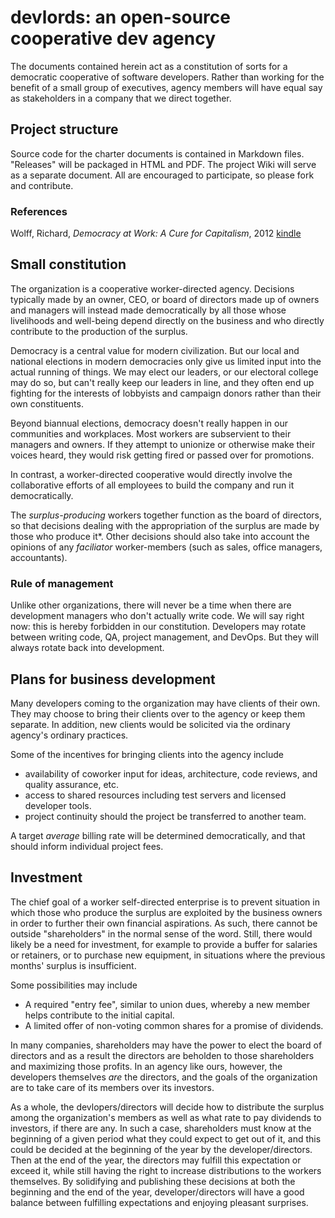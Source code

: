 # devlords: an open-source cooperative dev agency

The documents contained herein act as a constitution of sorts for a democratic cooperative of software developers. Rather than working for the benefit of a small group of executives, agency members will have equal say as stakeholders in a company that we direct together.

## Project structure

Source code for the charter documents is contained in Markdown files. "Releases" will be packaged in HTML and PDF. The project Wiki will serve as a separate document. All are encouraged to participate, so please fork and contribute.

### References

Wolff, Richard, _Democracy at Work: A Cure for Capitalism_, 2012 [kindle](http://www.amazon.com/Democracy-at-Work-Cure-Capitalism-ebook/dp/B009CGZIPU/ref=tmm_kin_swatch_0?_encoding=UTF8&sr=&qid=)

## Small constitution

The organization is a cooperative worker-directed agency. Decisions typically made by an owner, CEO, or board of directors made up of owners and managers will instead made democratically by all those whose livelihoods and well-being depend directly on the business and who directly contribute to the production of the surplus.

Democracy is a central value for modern civilization. But our local and national elections in modern democracies only give us limited input into the actual running of things. We may elect our leaders, or our electoral college may do so, but can't really keep our leaders in line, and they often end up fighting for the interests of lobbyists and campaign donors rather than their own constituents.

Beyond biannual elections, democracy doesn't really happen in our communities and workplaces. Most workers are subservient to their managers and owners. If they attempt to unionize or otherwise make their voices heard, they would risk getting fired or passed over for promotions.

In contrast, a worker-directed cooperative would directly involve the collaborative efforts of all employees to build the company and run it democratically.

The _surplus-producing_ workers together function as the board of directors, so that decisions dealing with the appropriation of the surplus are made by those who produce it*. Other decisions should also take into account the opinions of any _faciliator_ worker-members (such as sales, office managers, accountants).

### Rule of management

Unlike other organizations, there will never be a time when there are development managers who don't actually write code. We will say right now: this is hereby forbidden in our constitution. Developers may rotate between writing code, QA, project management, and DevOps. But they will always rotate back into development.

## Plans for business development

Many developers coming to the organization may have clients of their own. They may choose to bring their clients over to the agency or keep them separate. In addition, new clients would be solicited via the ordinary agency's ordinary practices.

Some of the incentives for bringing clients into the agency include

* availability of coworker input for ideas, architecture, code reviews, and quality assurance, etc.
* access to shared resources including test servers and licensed developer tools.
* project continuity should the project be transferred to another team.

A target _average_ billing rate will be determined democratically, and that should inform individual project fees.

## Investment

The chief goal of a worker self-directed enterprise is to prevent situation in which those who produce the surplus are exploited by the business owners in order to further their own financial aspirations. As such, there cannot be outside "shareholders" in the normal sense of the word. Still, there would likely be a need for investment, for example to provide a buffer for salaries or retainers, or to purchase new equipment, in situations where the previous months' surplus is insufficient.

Some possibilities may include

* A required "entry fee", similar to union dues, whereby a new member helps contribute to the initial capital.
* A limited offer of non-voting common shares for a promise of dividends.

In many companies, shareholders may have the power to elect the board of directors and as a result the directors are beholden to those shareholders and maximizing those profits. In an agency like ours, however, the developers themselves _are_ the directors, and the goals of the organization are to take care of its members over its investors.

As a whole, the devlopers/directors will decide how to distribute the surplus among the organization's members as well as what rate to pay dividends to investors, if there are any. In such a case, shareholders must know at the beginning of a given period what they could expect to get out of it, and this could be decided at the beginning of the year by the developer/directors. Then at the end of the year, the directors may fulfill this expectation or exceed it, while still having the right to increase distributions to the workers themselves. By solidifying and publishing these decisions at both the beginning and the end of the year, developer/directors will have a good balance between fulfilling expectations and enjoying pleasant surprises.

